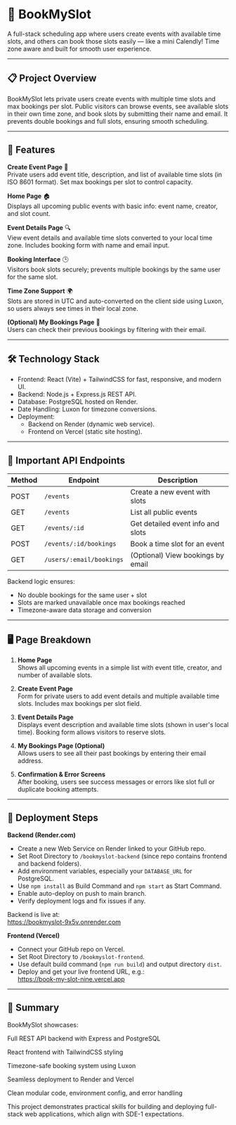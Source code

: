 # 🚀 BookMySlot

A full-stack scheduling app where users create events with available time slots, and others can book those slots easily — like a mini Calendly! Time zone aware and built for smooth user experience.

---

## 📋 Project Overview

BookMySlot lets private users create events with multiple time slots and max bookings per slot. Public visitors can browse events, see available slots in their own time zone, and book slots by submitting their name and email. It prevents double bookings and full slots, ensuring smooth scheduling.

---

## 🌟 Features

**Create Event Page** 📝  
Private users add event title, description, and list of available time slots (in ISO 8601 format). Set max bookings per slot to control capacity.

**Home Page** 🏠  
Displays all upcoming public events with basic info: event name, creator, and slot count.

**Event Details Page** 🔍  
View event details and available time slots converted to your local time zone. Includes booking form with name and email input.

**Booking Interface** 🕒  
Visitors book slots securely; prevents multiple bookings by the same user for the same slot.

**Time Zone Support** 🌍  
Slots are stored in UTC and auto-converted on the client side using Luxon, so users always see times in their local zone.

**(Optional) My Bookings Page** 📅  
Users can check their previous bookings by filtering with their email.

---

## 🛠 Technology Stack

- Frontend: React (Vite) + TailwindCSS for fast, responsive, and modern UI.  
- Backend: Node.js + Express.js REST API.  
- Database: PostgreSQL hosted on Render.  
- Date Handling: Luxon for timezone conversions.  
- Deployment:  
  - Backend on Render (dynamic web service).  
  - Frontend on Vercel (static site hosting).

---

## 🔑 Important API Endpoints

| Method | Endpoint                  | Description                        |
|--------|---------------------------|----------------------------------|
| POST   | `/events`                 | Create a new event with slots    |
| GET    | `/events`                 | List all public events            |
| GET    | `/events/:id`             | Get detailed event info and slots|
| POST   | `/events/:id/bookings`    | Book a time slot for an event    |
| GET    | `/users/:email/bookings`  | (Optional) View bookings by email|

Backend logic ensures:  
- No double bookings for the same user + slot  
- Slots are marked unavailable once max bookings reached  
- Timezone-aware data storage and conversion

---

## 🖥️ Page Breakdown

1. **Home Page**  
Shows all upcoming events in a simple list with event title, creator, and number of available slots.

2. **Create Event Page**  
Form for private users to add event details and multiple available time slots. Includes max bookings per slot field.

3. **Event Details Page**  
Displays event description and available time slots (shown in user's local time). Booking form allows visitors to reserve slots.

4. **My Bookings Page (Optional)**  
Allows users to see all their past bookings by entering their email address.

5. **Confirmation & Error Screens**  
After booking, users see success messages or errors like slot full or duplicate booking attempts.

---

## 🚀 Deployment Steps

**Backend (Render.com)**  
- Create a new Web Service on Render linked to your GitHub repo.  
- Set Root Directory to `/bookmyslot-backend` (since repo contains frontend and backend folders).  
- Add environment variables, especially your `DATABASE_URL` for PostgreSQL.  
- Use `npm install` as Build Command and `npm start` as Start Command.  
- Enable auto-deploy on push to main branch.  
- Verify deployment logs and fix issues if any.  

Backend is live at:  
https://bookmyslot-9x5v.onrender.com

**Frontend (Vercel)**  
- Connect your GitHub repo on Vercel.  
- Set Root Directory to `/bookmyslot-frontend`.  
- Use default build command (`npm run build`) and output directory `dist`.  
- Deploy and get your live frontend URL, e.g.:  
https://book-my-slot-nine.vercel.app

---

## 🎉 Summary
BookMySlot showcases:

Full REST API backend with Express and PostgreSQL

React frontend with TailwindCSS styling

Timezone-safe booking system using Luxon

Seamless deployment to Render and Vercel

Clean modular code, environment config, and error handling

This project demonstrates practical skills for building and deploying full-stack web applications, which align with SDE-1 expectations.

